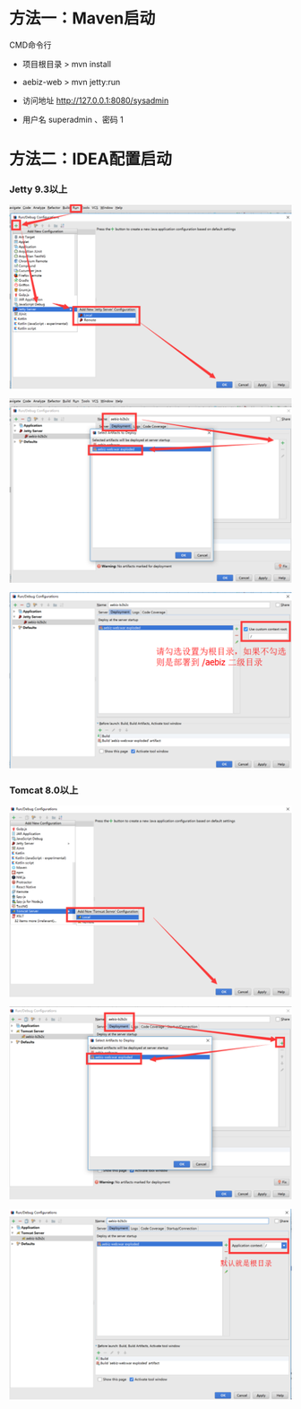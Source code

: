 # 方法一：Maven启动

CMD命令行

* 项目根目录 > mvn install

* aebiz-web > mvn jetty:run

* 访问地址 http://127.0.0.1:8080/sysadmin

* 用户名 superadmin 、密码 1

# 方法二：IDEA配置启动

### Jetty 9.3以上

![jetty01](../images/03.png)

![jetty02](../images/04.png)

![jetty03](../images/05.png)


### Tomcat 8.0以上

![tomcat01](../images/06.png)

![tomcat02](../images/07.png)

![tomcat03](../images/08.png)
